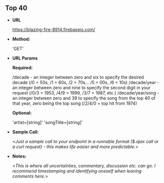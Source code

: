 **Top 40**
----

* **URL**

  https://blazing-fire-8914.firebaseio.com/

* **Method:**

  'GET'
  
*  **URL Params**

   **Required:** 

   /decade - an integer between zero and six to specify the desired decade (/0 = 50s, /1 = 60s, /2 = 70s... /5 = 00s, /6 = 10s)
   /decade/year - an integer between zero and nine to specify the second digit in your request (/0/3 = 1953, /4/9 = 1999, /3/7 = 1987, etc.)
   /decade/year/song - an integer between zero and 39 to specify the song from the top 40 of that year, zero being the top song (/2/4/0 = top hit from 1974) 

   **Optional:**
 
   'artist=[string]'
   'songTitle=[string]'

* **Sample Call:**

  <_Just a sample call to your endpoint in a runnable format ($.ajax call or a curl request) - this makes life easier and more predictable._> 

* **Notes:**

  <_This is where all uncertainties, commentary, discussion etc. can go. I recommend timestamping and identifying oneself when leaving comments here._>
